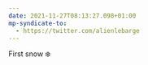 ```yaml
---
date: 2021-11-27T08:13:27.098+01:00
mp-syndicate-to:
  - https://twitter.com/alienlebarge
---
```

First snow ❄️ 
